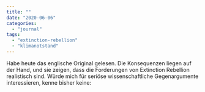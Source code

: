 ```yaml
---
title: ""
date: "2020-06-06"
categories: 
  - "journal"
tags: 
  - "extinction-rebellion"
  - "klimanotstand"
---
```


Habe heute das englische Original gelesen. Die Konsequenzen liegen auf der Hand, und sie zeigen, dass die Forderungen von Extinction Rebellion realistisch sind. Würde mich für seriöse wissenschaftliche Gegenargumente interessieren, kenne bisher keine:
